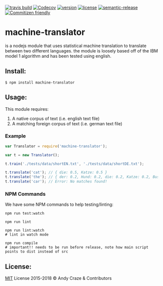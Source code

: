 [![travis build](https://img.shields.io/travis/accraze/machine-translator.svg)](https://travis-ci.org/accraze/machine-translator)
[![Codecov](https://img.shields.io/codecov/c/github/accraze/machine-translator.svg)](https://codecov.io/github/accraze/machine-translator)
[![version](https://img.shields.io/npm/v/machine-translator.svg)](https://www.npmjs.com/package/machine-translator)
[![license](https://img.shields.io/npm/l/machine-translator.svg)](https://www.npmjs.com/package/machine-translator)
[![semantic-release](https://img.shields.io/badge/%20%20%F0%9F%93%A6%F0%9F%9A%80-semantic--release-e10079.svg)](https://github.com/semantic-release/semantic-release)
[![Commitizen friendly](https://img.shields.io/badge/commitizen-friendly-brightgreen.svg)](http://commitizen.github.io/cz-cli/)
# machine-translator
is a nodejs module that uses statistical machine translation to translate between two different languages. the module is loosely based off of the IBM model 1 algorithm and has been tested using english.

## Install:
`$ npm install machine-translator`

## Usage:
This module requires:

1. A native corpus of text (i.e. english text file)
2. A matching foreign corpus of text (i.e. german text file)

### Example
```javascript
var Translator = require('machine-translator');

var t = new Translator();

t.train('./tests/data/shortEN.txt', './tests/data/shortDE.txt');

t.translate('cat'); // { die: 0.5, Katze: 0.5 }
t.translate('the'); // { der: 0.2, Hund: 0.2, die: 0.2, Katze: 0.2, Bus: 0.2 }
t.translate('car'); // Error: No matches found!
```

### NPM Commands

We have some NPM commands to help testing/linting:

```
npm run test:watch

npm run lint

npm run lint:watch
# lint in watch mode

npm run compile
# important!! needs to be run before release, note how main script points to dist instead of src
```


## License:
[MIT](https://github.com/accraze/machine-translator/blob/master/LICENSE) License 2015-2018 © Andy Craze & Contributors
